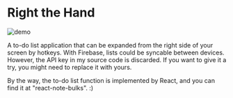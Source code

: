 # Right the Hand
![demo](https://lyonlu13.github.io/assets/img/collection/right_the_hand.png)

A to-do list application that can be expanded from the right side of your screen by hotkeys.  With Firebase, lists could be syncable between devices. However, the API key in my source code is discarded. If you want to give it a try, you might need to replace it with yours.

By the way, the to-do list function is implemented by React, and you can find it at "react-note-bulks". :)